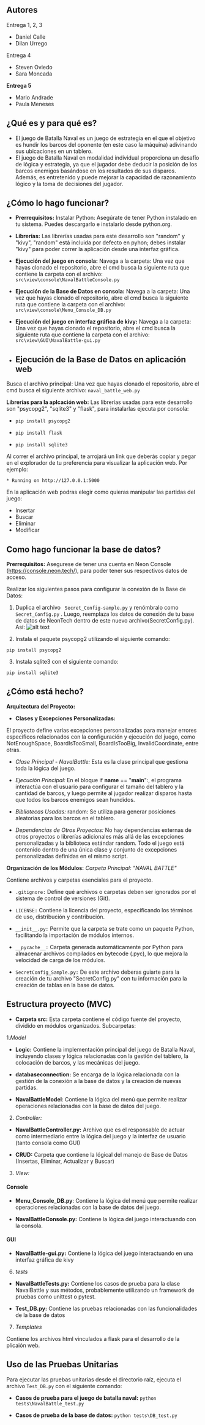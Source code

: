 ## Autores
Entrega 1, 2, 3
- Daniel Calle
- Dilan Urrego

Entrega 4
- Steven Oviedo
- Sara Moncada

**Entrega 5**
- Mario Andrade
- Paula Meneses

## ¿Qué es y para qué es?
- El juego de Batalla Naval es un juego de estrategia en el que el objetivo es hundir los barcos del oponente (en este caso la máquina) adivinando sus ubicaciones en un tablero.
- El juego de Batalla Naval en modalidad individual proporciona un desafío de lógica y estrategia, ya que el jugador debe deducir la posición de los barcos enemigos basándose en los resultados de sus disparos. Además, es entretenido y puede mejorar la capacidad de razonamiento lógico y la toma de decisiones del jugador.

## ¿Cómo lo hago funcionar?
- **Prerrequisitos:**
Instalar Python: Asegúrate de tener Python instalado en tu sistema. Puedes descargarlo e instalarlo desde python.org.

- **Librerías:** Las librerías usadas para este desarrollo son "random" y "kivy", "random" está incluida por defecto en pyhon; debes instalar "kivy" para poder correr la aplicación desde una interfaz gráfica.

- **Ejecución del juego en consola:**
Navega a la carpeta: Una vez que hayas clonado el repositorio, abre el cmd busca la siguiente ruta que contiene la carpeta con el archivo:
```src\view\console\NavalBattleConsole.py```

- **Ejecución de la Base de Datos en consola:**
Navega a la carpeta: Una vez que hayas clonado el repositorio, abre el cmd busca la siguiente ruta que contiene la carpeta con el archivo:
```src\view\console\Menu_Console_DB.py```

- **Ejecución del juego en interfaz gráfica de kivy:**
Navega a la carpeta: Una vez que hayas clonado el repositorio, abre el cmd busca la siguiente ruta que contiene la carpeta con el archivo:
```src\view\GUI\NavalBattle-gui.py```

- ## **Ejecución de la Base de Datos en aplicación web**
Busca el archivo principal: Una vez que hayas clonado el repositorio, abre el cmd busca el siguiente archivo:
```naval_battle_web.py```

**Librerías para la aplcación web:** Las librerías usadas para este desarrollo son "psycopg2", "sqlite3" y "flask", para instalarlas ejecuta por consola: 

- ```pip install psycopg2```

- ```pip install flask```

- ```pip install sqlite3```

Al correr el archivo principal, te arrojará un link que deberás copiar y pegar en el explorador de tu preferencia para visualizar la aplicación web.
Por ejemplo: 

```* Running on http://127.0.0.1:5000```


En la aplicación web podras elegir como quieras manipular las partidas del juego:
- Insertar
- Buscar
- Eliminar
- Modificar

## Como hago funcionar la base de datos?

**Prerrequisitos:** Asegurese de tener una cuenta en Neon Console (https://console.neon.tech/), para poder tener sus respectivos datos de acceso.

Realizar los siguientes pasos para configurar la conexión de la Base de Datos:

1. Duplica el archivo ``` Secret_Config-sample.py```  y renómbralo como ``` Secret_Config.py``` . Luego, reemplaza los datos de conexión de tu base de datos de NeonTech dentro de este nuevo archivo(SecretConfig.py).
Así:
![alt text](image.png)


2. Instala el paquete psycopg2 utilizando el siguiente comando:

```pip install psycopg2```

3. Instala sqlite3 con el siguiente comando: 

```pip install sqlite3```



## ¿Cómo está hecho?

**Arquitectura del Proyecto:**

- **Clases y Excepciones Personalizadas:**

El proyecto define varias excepciones personalizadas para manejar errores específicos relacionados con la configuración y ejecución del juego, como NotEnoughSpace, BoardIsTooSmall, BoardIsTooBig, InvalidCoordinate, entre otras.

- *Clase Principal - NavalBattle:* Esta es la clase principal que gestiona toda la lógica del juego.

- *Ejecución Principal:* En el bloque if __name__ == "__main__":, el programa interactúa con el usuario para configurar el tamaño del tablero y la cantidad de barcos, y luego permite al jugador realizar disparos hasta que todos los barcos enemigos sean hundidos.

- *Bibliotecas Usadas:* random: Se utiliza para generar posiciones aleatorias para los barcos en el tablero.

- *Dependencias de Otros Proyectos:* No hay dependencias externas de otros proyectos o librerías adicionales más allá de las excepciones personalizadas y la biblioteca estándar random. Todo el juego está contenido dentro de una única clase y conjunto de excepciones personalizadas definidas en el mismo script.

**Organización de los Módulos:**
*Carpeta Principal: "NAVAL BATTLE"*

Contiene archivos y carpetas esenciales para el proyecto.

- ```.gitignore:``` Define qué archivos o carpetas deben ser ignorados por el sistema de control de versiones (Git).

- ```LICENSE:``` Contiene la licencia del proyecto, especificando los términos de uso, distribución y contribución.

- ```__init__.py:``` Permite que la carpeta se trate como un paquete Python, facilitando la importación de módulos internos.
- ```__pycache__:``` Carpeta generada automáticamente por Python para almacenar archivos compilados en bytecode (.pyc), lo que mejora la velocidad de carga de los módulos.

- ```SecretConfig_Sample.py:``` De este archivo deberas guiarte para la creación de tu archivo "SecretConfig.py" con tu información para la creación de tablas en la base de datos. 


## Estructura proyecto (MVC)

- **Carpeta src:**
Esta carpeta contiene el código fuente del proyecto, dividido en módulos organizados.
Subcarpetas:

1.*Model*

- **Logic:** Contiene la implementación principal del juego de Batalla Naval, incluyendo clases y lógica relacionadas con la gestión del tablero, la colocación de barcos, y las mecánicas del juego.

- **databaseconnection:** Se encarga de la lógica relacionada con la gestión de la conexión a la base de datos y la creación de nuevas partidas.

- **NavalBattleModel**: Contiene la lógica del menú que permite realizar operaciones relacionadas con la base de datos del juego.


2. *Controller:*

- **NavalBattleController.py:** Archivo que es el responsable de actuar como intermediario entre la lógica del juego y la interfaz de usuario (tanto consola como GUI)

- **CRUD:** Carpeta que contiene la lógical del manejo de Base de Datos (Insertas, Eliminar, Actualizar y Buscar)

3. *View:*

#### Console
- **Menu_Console_DB.py**: Contiene la lógica del menú que permite realizar operaciones relacionadas con la base de datos del juego.

- **NavalBattleConsole.py:** Contiene la lógica del juego interactuando con la consola.

#### GUI

- **NavalBattle-gui.py:** Contiene la lógica del juego interactuando en una interfaz gráfica de kivy


6. *tests*

- **NavalBattleTests.py:** Contiene los casos de prueba para la clase NavalBattle y sus métodos, probablemente utilizando un framework de pruebas como unittest o pytest.

- **Test_DB.py:** Contiene las pruebas relacionadas con las funcionalidades de la base de datos

7. *Templates*

Contiene los archivos html vinculados a flask para el desarrollo de la plicaión web.

## Uso de las Pruebas Unitarias 

Para ejecutar las pruebas unitarias desde el directorio raíz, ejecuta el archivo ```Test_DB.py``` con el siguiente comando:

- **Casos de prueba para el juego de batalla naval:**
```python tests\NavalBattle_test.py``` 

- **Casos de prueba de la base de datos:**
```python tests\DB_test.py```  

